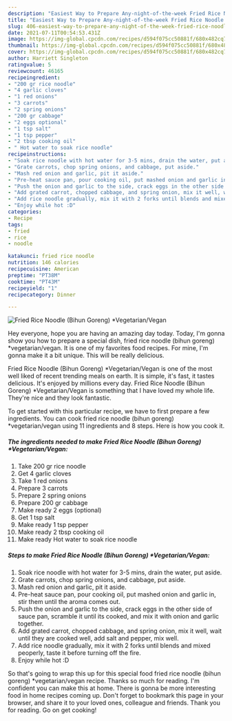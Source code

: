 ```yaml
---
description: "Easiest Way to Prepare Any-night-of-the-week Fried Rice Noodle (Bihun Goreng) *Vegetarian/Vegan"
title: "Easiest Way to Prepare Any-night-of-the-week Fried Rice Noodle (Bihun Goreng) *Vegetarian/Vegan"
slug: 406-easiest-way-to-prepare-any-night-of-the-week-fried-rice-noodle-bihun-goreng-vegetarian-vegan
date: 2021-07-11T00:54:53.431Z
image: https://img-global.cpcdn.com/recipes/d594f075cc50881f/680x482cq70/fried-rice-noodle-bihun-goreng-vegetarianvegan-recipe-main-photo.jpg
thumbnail: https://img-global.cpcdn.com/recipes/d594f075cc50881f/680x482cq70/fried-rice-noodle-bihun-goreng-vegetarianvegan-recipe-main-photo.jpg
cover: https://img-global.cpcdn.com/recipes/d594f075cc50881f/680x482cq70/fried-rice-noodle-bihun-goreng-vegetarianvegan-recipe-main-photo.jpg
author: Harriett Singleton
ratingvalue: 5
reviewcount: 46165
recipeingredient:
- "200 gr rice noodle"
- "4 garlic cloves"
- "1 red onions"
- "3 carrots"
- "2 spring onions"
- "200 gr cabbage"
- "2 eggs optional"
- "1 tsp salt"
- "1 tsp pepper"
- "2 tbsp cooking oil"
- " Hot water to soak rice noodle"
recipeinstructions:
- "Soak rice noodle with hot water for 3-5 mins, drain the water, put aside."
- "Grate carrots, chop spring onions, and cabbage, put aside."
- "Mash red onion and garlic, pit it aside."
- "Pre-heat sauce pan, pour cooking oil, put mashed onion and garlic in, stir them until the aroma comes out."
- "Push the onion and garlic to the side, crack eggs in the other side of sauce pan, scramble it until its cooked, and mix it with onion and garlic together."
- "Add grated carrot, chopped cabbage, and spring onion, mix it well, wait until they are cooked well, add salt and pepper, mix well."
- "Add rice noodle gradually, mix it with 2 forks until blends and mixed peoperly, taste it before turning off the fire."
- "Enjoy while hot :D"
categories:
- Recipe
tags:
- fried
- rice
- noodle

katakunci: fried rice noodle 
nutrition: 146 calories
recipecuisine: American
preptime: "PT38M"
cooktime: "PT43M"
recipeyield: "1"
recipecategory: Dinner

---
```



![Fried Rice Noodle (Bihun Goreng) *Vegetarian/Vegan](https://img-global.cpcdn.com/recipes/d594f075cc50881f/680x482cq70/fried-rice-noodle-bihun-goreng-vegetarianvegan-recipe-main-photo.jpg)

Hey everyone, hope you are having an amazing day today. Today, I'm gonna show you how to prepare a special dish, fried rice noodle (bihun goreng) *vegetarian/vegan. It is one of my favorites food recipes. For mine, I'm gonna make it a bit unique. This will be really delicious.

Fried Rice Noodle (Bihun Goreng) *Vegetarian/Vegan is one of the most well liked of recent trending meals on earth. It is simple, it's fast, it tastes delicious. It's enjoyed by millions every day. Fried Rice Noodle (Bihun Goreng) *Vegetarian/Vegan is something that I have loved my whole life. They're nice and they look fantastic.




To get started with this particular recipe, we have to first prepare a few ingredients. You can cook fried rice noodle (bihun goreng) *vegetarian/vegan using 11 ingredients and 8 steps. Here is how you cook it.

<!--inarticleads1-->

##### The ingredients needed to make Fried Rice Noodle (Bihun Goreng) *Vegetarian/Vegan:

1. Take 200 gr rice noodle
1. Get 4 garlic cloves
1. Take 1 red onions
1. Prepare 3 carrots
1. Prepare 2 spring onions
1. Prepare 200 gr cabbage
1. Make ready 2 eggs (optional)
1. Get 1 tsp salt
1. Make ready 1 tsp pepper
1. Make ready 2 tbsp cooking oil
1. Make ready  Hot water to soak rice noodle




<!--inarticleads2-->

##### Steps to make Fried Rice Noodle (Bihun Goreng) *Vegetarian/Vegan:

1. Soak rice noodle with hot water for 3-5 mins, drain the water, put aside.
1. Grate carrots, chop spring onions, and cabbage, put aside.
1. Mash red onion and garlic, pit it aside.
1. Pre-heat sauce pan, pour cooking oil, put mashed onion and garlic in, stir them until the aroma comes out.
1. Push the onion and garlic to the side, crack eggs in the other side of sauce pan, scramble it until its cooked, and mix it with onion and garlic together.
1. Add grated carrot, chopped cabbage, and spring onion, mix it well, wait until they are cooked well, add salt and pepper, mix well.
1. Add rice noodle gradually, mix it with 2 forks until blends and mixed peoperly, taste it before turning off the fire.
1. Enjoy while hot :D




So that's going to wrap this up for this special food fried rice noodle (bihun goreng) *vegetarian/vegan recipe. Thanks so much for reading. I'm confident you can make this at home. There is gonna be more interesting food in home recipes coming up. Don't forget to bookmark this page in your browser, and share it to your loved ones, colleague and friends. Thank you for reading. Go on get cooking!
